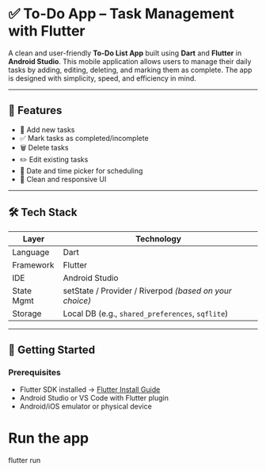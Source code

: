 # ✅ To-Do App – Task Management with Flutter

A clean and user-friendly **To-Do List App** built using **Dart** and **Flutter** in **Android Studio**. This mobile application allows users to manage their daily tasks by adding, editing, deleting, and marking them as complete. The app is designed with simplicity, speed, and efficiency in mind.

---

## 📱 Features

- 📝 Add new tasks
- ✅ Mark tasks as completed/incomplete
- 🗑️ Delete tasks
- ✏️ Edit existing tasks
- 📆 Date and time picker for scheduling
- 🎨 Clean and responsive UI


---

## 🛠️ Tech Stack

| Layer       | Technology        |
|-------------|-------------------|
| Language    | Dart              |
| Framework   | Flutter           |
| IDE         | Android Studio    |
| State Mgmt  | setState / Provider / Riverpod *(based on your choice)* |
| Storage     | Local DB (e.g., `shared_preferences`, `sqflite`) |

---

## 🚀 Getting Started

### Prerequisites

- Flutter SDK installed → [Flutter Install Guide](https://docs.flutter.dev/get-started/install)
- Android Studio or VS Code with Flutter plugin
- Android/iOS emulator or physical device


# Run the app
flutter run
